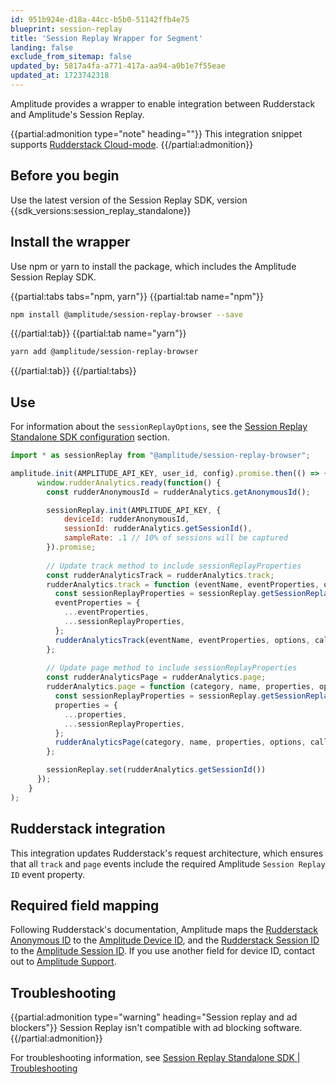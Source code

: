 ```yaml
---
id: 951b924e-d18a-44cc-b5b0-51142ffb4e75
blueprint: session-replay
title: 'Session Replay Wrapper for Segment'
landing: false
exclude_from_sitemap: false
updated_by: 5817a4fa-a771-417a-aa94-a0b1e7f55eae
updated_at: 1723742318
---
```

Amplitude provides a wrapper to enable integration between Rudderstack and Amplitude's Session Replay.

{{partial:admonition type="note" heading=""}}
This integration snippet supports [Rudderstack Cloud-mode](https://www.rudderstack.com/docs/destinations/rudderstack-connection-modes/#cloud-mode).
{{/partial:admonition}}

## Before you begin

Use the latest version of the Session Replay SDK, version {{sdk_versions:session_replay_standalone}}

## Install the wrapper

Use npm or yarn to install the package, which includes the Amplitude Session Replay SDK.

{{partial:tabs tabs="npm, yarn"}}
{{partial:tab name="npm"}}
```bash
npm install @amplitude/session-replay-browser --save
```
{{/partial:tab}}
{{partial:tab name="yarn"}}
```bash
yarn add @amplitude/session-replay-browser
```
{{/partial:tab}}
{{/partial:tabs}}

## Use

For information about the `sessionReplayOptions`, see the [Session Replay Standalone SDK configuration](/docs/session-replay/session-replay-standalone-sdk#configuration) section.

```js
import * as sessionReplay from "@amplitude/session-replay-browser";

amplitude.init(AMPLITUDE_API_KEY, user_id, config).promise.then(() => {
      window.rudderAnalytics.ready(function() {
        const rudderAnonymousId = rudderAnalytics.getAnonymousId();

        sessionReplay.init(AMPLITUDE_API_KEY, {
            deviceId: rudderAnonymousId,
            sessionId: rudderAnalytics.getSessionId(),
            sampleRate: .1 // 10% of sessions will be captured 
        }).promise;
   
        // Update track method to include sessionReplayProperties
        const rudderAnalyticsTrack = rudderAnalytics.track;
        rudderAnalytics.track = function (eventName, eventProperties, options, callback) {
          const sessionReplayProperties = sessionReplay.getSessionReplayProperties();
          eventProperties = {
            ...eventProperties,
            ...sessionReplayProperties,
          };
          rudderAnalyticsTrack(eventName, eventProperties, options, callback);
        };
   
        // Update page method to include sessionReplayProperties
        const rudderAnalyticsPage = rudderAnalytics.page;
        rudderAnalytics.page = function (category, name, properties, options, callback) {
          const sessionReplayProperties = sessionReplay.getSessionReplayProperties();
          properties = {
            ...properties,
            ...sessionReplayProperties,
          };
          rudderAnalyticsPage(category, name, properties, options, callback);
        };

        sessionReplay.set(rudderAnalytics.getSessionId())
      });
    }
);
```

## Rudderstack integration

This integration updates Rudderstack's request architecture, which ensures that all `track` and `page` events include the required Amplitude `Session Replay ID` event property. 

## Required field mapping

Following Rudderstack's documentation, Amplitude maps the [Rudderstack Anonymous ID](https://www.rudderstack.com/docs/event-spec/standard-events/identify/#anonymous-id) to the [Amplitude Device ID](/docs/faq/instrumentation#icon-chevron-down), and the [Rudderstack Session ID](https://www.rudderstack.com/docs/sources/event-streams/sdks/session-tracking/) to the [Amplitude Session ID](/docs/data/sources/instrument-track-sessions#how-amplitude-tracks-your-sessions). If you use another field for device ID, contact out to [Amplitude Support](https://support.amplitude.com). 

## Troubleshooting

{{partial:admonition type="warning" heading="Session replay and ad blockers"}}
Session Replay isn't compatible with ad blocking software.
{{/partial:admonition}}

For troubleshooting information, see [Session Replay Standalone SDK | Troubleshooting](/docs/session-replay/session-replay-standalone-sdk#troubleshooting)